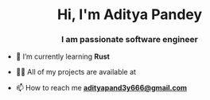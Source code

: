 <h1 align="center">Hi, I'm Aditya Pandey</h1>
<h3 align="center">I am passionate software engineer</h3>


- 🌱 I’m currently learning **Rust**

- 👨‍💻 All of my projects are available at 

- 📫 How to reach me **adityapand3y666@gmail.com**

